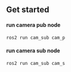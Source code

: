 ## Get started

#### run camera pub node
```
ros2 run cam_sub cam_p
```

#### run camera sub node
```
ros2 run cam_sub cam_s
```
